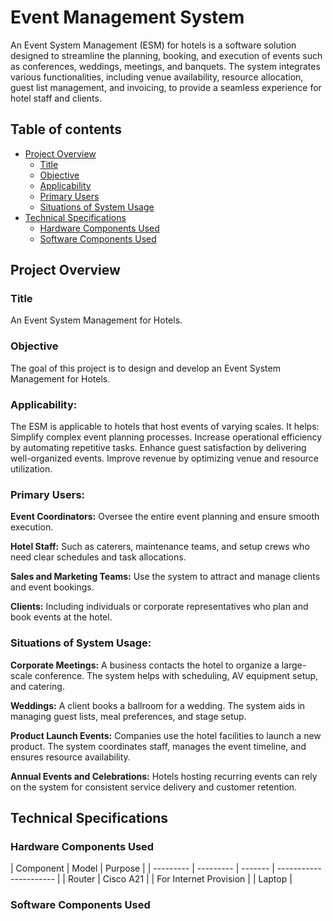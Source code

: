 # Event Management System

An Event System Management (ESM) for hotels is a software solution designed to streamline the planning, booking, and execution of events such as conferences, weddings, meetings, and banquets. The system integrates various functionalities, including venue availability, resource allocation, guest list management, and invoicing, to provide a seamless experience for hotel staff and clients.

## Table of contents

- [Project Overview](#overview)
  - [Title](#title)
  - [Objective](#objective)
  - [Applicability](#applicability)
  - [Primary Users](#primary-users)
  - [Situations of System Usage](#situations-of-system-usage)
- [Technical Specifications](#technical-specifications)
  - [Hardware Components Used](#hardware-components-used)
  - [Software Components Used](#software-components-used)

## Project Overview

### Title

An Event System Management for Hotels.

### Objective

The goal of this project is to design and develop an Event System Management for Hotels.

### Applicability:

The ESM is applicable to hotels that host events of varying scales. It helps:
Simplify complex event planning processes.
Increase operational efficiency by automating repetitive tasks.
Enhance guest satisfaction by delivering well-organized events.
Improve revenue by optimizing venue and resource utilization.

### Primary Users:

**Event Coordinators:** Oversee the entire event planning and ensure smooth execution.

**Hotel Staff:** Such as caterers, maintenance teams, and setup crews who need clear schedules and task allocations.

**Sales and Marketing Teams:** Use the system to attract and manage clients and event bookings.

**Clients:** Including individuals or corporate representatives who plan and book events at the hotel.

### Situations of System Usage:

**Corporate Meetings:** A business contacts the hotel to organize a large-scale conference. The system helps with scheduling, AV equipment setup, and catering.

**Weddings:** A client books a ballroom for a wedding. The system aids in managing guest lists, meal preferences, and stage setup.

**Product Launch Events:** Companies use the hotel facilities to launch a new product. The system coordinates staff, manages the event timeline, and ensures resource availability.

**Annual Events and Celebrations:** Hotels hosting recurring events can rely on the system for consistent service delivery and customer retention.

## Technical Specifications

### Hardware Components Used

| Component | Model     | Purpose |
| --------- | --------- | ------- | ---------------------- |
| Router    | Cisco A21 |         | For Internet Provision |
| Laptop    |

### Software Components Used
